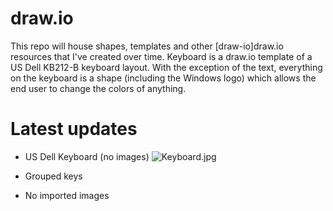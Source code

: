 # draw.io
This repo will house shapes, templates and other [draw-io]draw.io resources that I've created over time.
Keyboard is a draw.io template of a US Dell KB212-B keyboard layout. With the exception of the text, everything on the keyboard is a shape (including the Windows logo) which allows the end user to change the colors of anything. 

# Latest updates

  - US Dell Keyboard (no images)
  ![Keyboard.jpg](https://github.com/D4V3M0NK/draw.io-keyboard/blob/master/Keyboard.jpg)

  - Grouped keys
  - No imported images



